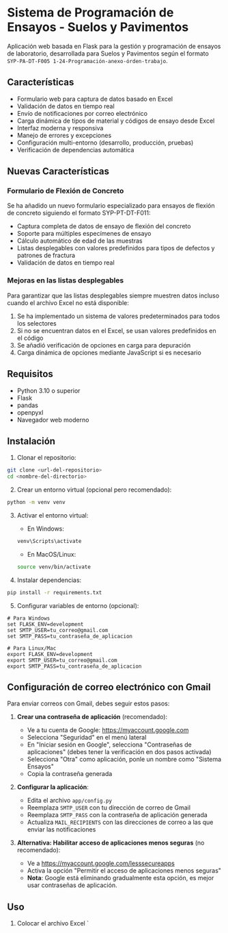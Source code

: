 # Sistema de Programación de Ensayos - Suelos y Pavimentos

Aplicación web basada en Flask para la gestión y programación de ensayos de laboratorio, desarrollada para Suelos y Pavimentos según el formato `SYP-PA-DT-F005 1-24-Programación-anexo-órden-trabajo`.

## Características

- Formulario web para captura de datos basado en Excel
- Validación de datos en tiempo real
- Envío de notificaciones por correo electrónico
- Carga dinámica de tipos de material y códigos de ensayo desde Excel
- Interfaz moderna y responsiva
- Manejo de errores y excepciones
- Configuración multi-entorno (desarrollo, producción, pruebas)
- Verificación de dependencias automática

## Nuevas Características

### Formulario de Flexión de Concreto

Se ha añadido un nuevo formulario especializado para ensayos de flexión de concreto siguiendo el formato SYP-PT-DT-F011:

- Captura completa de datos de ensayo de flexión del concreto
- Soporte para múltiples especímenes de ensayo
- Cálculo automático de edad de las muestras
- Listas desplegables con valores predefinidos para tipos de defectos y patrones de fractura
- Validación de datos en tiempo real

### Mejoras en las listas desplegables

Para garantizar que las listas desplegables siempre muestren datos incluso cuando el archivo Excel no está disponible:

1. Se ha implementado un sistema de valores predeterminados para todos los selectores
2. Si no se encuentran datos en el Excel, se usan valores predefinidos en el código
3. Se añadió verificación de opciones en carga para depuración
4. Carga dinámica de opciones mediante JavaScript si es necesario

## Requisitos

- Python 3.10 o superior
- Flask
- pandas
- openpyxl
- Navegador web moderno

## Instalación

1. Clonar el repositorio:
```bash
git clone <url-del-repositorio>
cd <nombre-del-directorio>
```

2. Crear un entorno virtual (opcional pero recomendado):
```bash
python -m venv venv
```

3. Activar el entorno virtual:
   - En Windows:
   ```bash
   venv\Scripts\activate
   ```
   - En MacOS/Linux:
   ```bash
   source venv/bin/activate
   ```

4. Instalar dependencias:
```bash
pip install -r requirements.txt
```

5. Configurar variables de entorno (opcional):
```
# Para Windows
set FLASK_ENV=development
set SMTP_USER=tu_correo@gmail.com
set SMTP_PASS=tu_contraseña_de_aplicacion

# Para Linux/Mac
export FLASK_ENV=development
export SMTP_USER=tu_correo@gmail.com
export SMTP_PASS=tu_contraseña_de_aplicacion
```

## Configuración de correo electrónico con Gmail

Para enviar correos con Gmail, debes seguir estos pasos:

1. **Crear una contraseña de aplicación** (recomendado):
   - Ve a tu cuenta de Google: https://myaccount.google.com
   - Selecciona "Seguridad" en el menú lateral
   - En "Iniciar sesión en Google", selecciona "Contraseñas de aplicaciones" (debes tener la verificación en dos pasos activada)
   - Selecciona "Otra" como aplicación, ponle un nombre como "Sistema Ensayos"
   - Copia la contraseña generada

2. **Configurar la aplicación**:
   - Edita el archivo `app/config.py`
   - Reemplaza `SMTP_USER` con tu dirección de correo de Gmail
   - Reemplaza `SMTP_PASS` con la contraseña de aplicación generada
   - Actualiza `MAIL_RECIPIENTS` con las direcciones de correo a las que enviar las notificaciones

3. **Alternativa: Habilitar acceso de aplicaciones menos seguras** (no recomendado):
   - Ve a https://myaccount.google.com/lesssecureapps
   - Activa la opción "Permitir el acceso de aplicaciones menos seguras"
   - **Nota**: Google está eliminando gradualmente esta opción, es mejor usar contraseñas de aplicación.

## Uso

1. Colocar el archivo Excel `